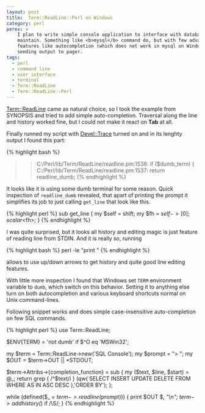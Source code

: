 ```yaml
---
layout: post
title:  Term::ReadLine::Perl on Windows
category: perl
perex: >
    I plan to write simple console application to interface with databases I 
    maintain. Something like <b>mysql</b> command do, but with few advanced
    features like autocompletion (which does not work in mysql on Windows) or
    sending output to pager.
tags:
  - perl
  - command line
  - user interface
  - terminal
  - Term::ReadLine
  - Term::ReadLine::Perl
---
```

[Term::ReadLine](http://perldoc.perl.org/Term/ReadLine.html) came as natural
choice, so I took the example from SYNOPSIS and tried to add simple 
auto-completion. Traversal along the line and history worked fine, but I could 
not make it react on **Tab** at all.

Finally runned my script with [Devel::Trace](http://search.cpan.org/perldoc?Devel%3A%3ATrace) 
turned on and in its lenghty output I found this part:

{% highlight bash %}
>> C:/Perl/lib/Term/ReadLine/readline.pm:1536:     if ($dumb_term) {
>> C:/Perl/lib/Term/ReadLine/readline.pm:1537: 	return readline_dumb;
{% endhighlight %}

It looks like it is using some dumb terminal for some reason. Quick inspection 
of `readline_dumb` revealed, that apart of printing the prompt it simplifies its 
job to just calling `get_line` that look like this.

{% highlight perl %}
sub get_line {
    my $self = shift;
    my $fh = $self->[0];
    scalar <$fh>;
}
{% endhighlight %}

I was quite surprised, but it looks all history and editing magic is just 
feature of reading line from STDIN. And it is really so, running 

{% highlight bash %}
perl -le "print <STDIN>"
{% endhighlight %}

allows to use up/down arrows to get history and quite good line editing features.

With little more inspection I found that Windows set `TERM` environment variable
to `dumb`, which switch on this behavior. Setting it to anything else turn on
both autocompletion and various keyboard shortcuts normal on Unix command-lines.

Following snippet works and does simple case-insensitive auto-completion on few 
SQL commands.

{% highlight perl %}
use Term::ReadLine;

$ENV{TERM} = 'not dumb' if $^O eq 'MSWin32';

my $term   = Term::ReadLine->new('SQL Console');
my $prompt = "> ";
my $OUT    = $term->OUT || \*STDOUT;

$term->Attribs->{completion_function} = sub {
    my ($text, $line, $start) = @_;
    return grep { /^$text/i } (qw(
            SELECT INSERT UPDATE DELETE FROM WHERE AS IN ASC DESC
        ),'ORDER BY');
};

while (defined($_ = $term->readline($prompt))) {
    print $OUT $_, "\n";
    $term->addhistory($_) if /\S/;
}
{% endhighlight %}
